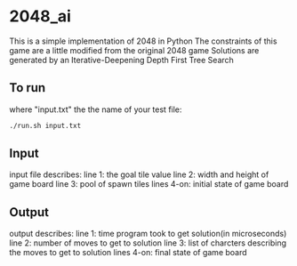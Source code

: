 # 2048_ai
This is a simple implementation of 2048 in Python
The constraints of this game are a little modified from the original 2048 game
Solutions are generated by an Iterative-Deepening Depth First Tree Search

## To run
where "input.txt" the the name of your test file:

```bash
./run.sh input.txt
```


## Input
input file describes:
line 1: the goal tile value
line 2: width and height of game board
line 3: pool of spawn tiles
lines 4-on: initial state of game board

## Output
output describes:
line 1: time program took to get solution(in microseconds)
line 2: number of moves to get to solution
line 3: list of charcters describing the moves to get to solution
lines 4-on: final state of game board
